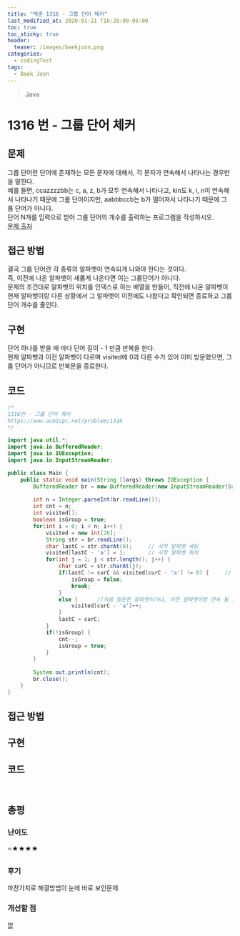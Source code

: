 ```yaml
---
title: "백준 1316 - 그룹 단어 체커"
last_modified_at: 2020-01-21 T16:26:00-05:00
toc: true
toc_sticky: true
header:
  teaser: /images/baekjoon.png
categories: 
  - codingTest
tags:
  - Baek Joon
---
```


> Java

1316 번 - 그룹 단어 체커
=============
 
## 문제
그룹 단어란 단어에 존재하는 모든 문자에 대해서, 각 문자가 연속해서 나타나는 경우만을 말한다.  
예를 들면, ccazzzzbb는 c, a, z, b가 모두 연속해서 나타나고, kin도 k, i, n이 연속해서 나타나기 때문에 그룹 단어이지만, aabbbccb는 b가 떨어져서 나타나기 때문에 그룹 단어가 아니다.  
단어 N개를 입력으로 받아 그룹 단어의 개수를 출력하는 프로그램을 작성하시오.  
[문제 출처](https://www.acmicpc.net/problem/1316)  

## 접근 방법
결국 그룹 단어란 각 종류의 알파벳이 연속되게 나와야 한다는 것이다.  
즉, 이전에 나온 알파벳이 새롭게 나온다면 이는 그룹단어가 아니다.  
문제의 조건대로 알파벳의 위치를 인덱스로 하는 배열을 만들어, 직전에 나온 알파벳이 현재 알파벳이랑 다른 상황에서 그 알파벳이 이전에도 나왔다고 확인되면 종료하고 그룹 단어 개수를 줄인다.  
## 구현
단어 하나를 받을 때 마다 단어 길이 - 1 만큼 반복을 한다.  
현재 알파벳과 이전 알파벳이 다르며 visited에 0과 다른 수가 있어 이미 방문했으면,  그룹 단어가 아니므로 반복문을 종료한다.  
## 코드
```java
/*
1316번 - 그룹 단어 체커
https://www.acmicpc.net/problem/1316
*/

import java.util.*;
import java.io.BufferedReader;
import java.io.IOException;
import java.io.InputStreamReader;

public class Main {
    public static void main(String []args) throws IOException {        
    	BufferedReader br = new BufferedReader(new InputStreamReader(System.in));
    	
    	int n = Integer.parseInt(br.readLine());
    	int cnt = n;
    	int visited[];
    	boolean isGroup = true;
    	for(int i = 0; i < n; i++) {
    		visited = new int[26];
    		String str = br.readLine();
    		char lastC = str.charAt(0);		// 시작 알파벳 세팅
    		visited[lastC - 'a'] = 1;		// 시작 알파벳 위치
    		for(int j = 1; j < str.length(); j++) {
    			char curC = str.charAt(j);
    			if(lastC != curC && visited[curC - 'a'] != 0) {		// 현재 알파벳과 이전 알파벳이 다르며, 한번 방문한 알파벳일 시
    				isGroup = false;
					break;
    			}
    			else {		//처음 방문한 알파벳이거나, 이전 알파벳이랑 연속 될 시
    				visited[curC - 'a']++;
    			}
    			lastC = curC;
    		}
    		if(!isGroup) {
    			cnt--;
    			isGroup = true;
    		}
    	}
    	
    	System.out.println(cnt);
    	br.close();
    }
}
```

## 접근 방법

## 구현
 
## 코드
```java



```
## 총평
### 난이도
⭐★★★★
### 후기
마찬가지로 해결방법이 눈에 바로 보인문제

### 개선할 점
없